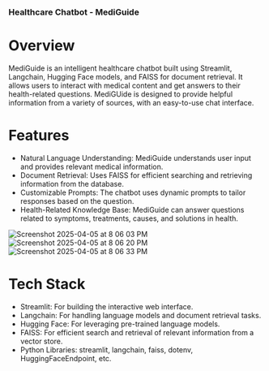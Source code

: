 ### Healthcare Chatbot - MediGuide

# Overview
MediGuide is an intelligent healthcare chatbot built using Streamlit, Langchain, Hugging Face models, and FAISS for document retrieval. It allows users to interact with medical content and get answers to their health-related questions. MediGUide is designed to provide helpful information from a variety of sources, with an easy-to-use chat interface.

# Features

- Natural Language Understanding: MediGuide understands user input and provides relevant medical information.
- Document Retrieval: Uses FAISS for efficient searching and retrieving information from the database.
- Customizable Prompts: The chatbot uses dynamic prompts to tailor responses based on the question.
- Health-Related Knowledge Base: MediGuide can answer questions related to symptoms, treatments, causes, and solutions in health.

![Screenshot 2025-04-05 at 8 06 03 PM](https://github.com/user-attachments/assets/f165989a-da45-4900-a6a8-5e9f7c204fb9)
![Screenshot 2025-04-05 at 8 06 20 PM](https://github.com/user-attachments/assets/857e04c4-56b2-4d1c-86ea-cb2a61a5faff)
![Screenshot 2025-04-05 at 8 06 33 PM](https://github.com/user-attachments/assets/8dfcc9b8-02c4-4f73-8455-86cc93daa30e)





# Tech Stack

- Streamlit: For building the interactive web interface.
- Langchain: For handling language models and document retrieval tasks.
- Hugging Face: For leveraging pre-trained language models.
- FAISS: For efficient search and retrieval of relevant information from a vector store.
- Python Libraries: streamlit, langchain, faiss, dotenv, HuggingFaceEndpoint, etc.


